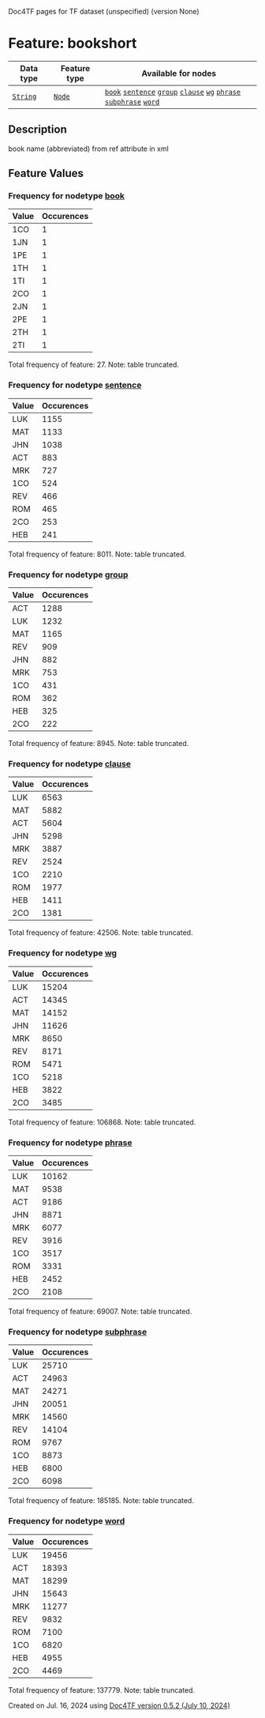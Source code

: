 Doc4TF pages for TF dataset (unspecified) (version None)
# Feature: bookshort
Data type|Feature type|Available for nodes
---|---|---
[`String`](featuresbydatatype.md#string)|[`Node`](featuresbytype.md#node)| [`book`](featuresbynodetype.md#book)  [`sentence`](featuresbynodetype.md#sentence)  [`group`](featuresbynodetype.md#group)  [`clause`](featuresbynodetype.md#clause)  [`wg`](featuresbynodetype.md#wg)  [`phrase`](featuresbynodetype.md#phrase)  [`subphrase`](featuresbynodetype.md#subphrase)  [`word`](featuresbynodetype.md#word) 
## Description
book name (abbreviated) from ref attribute in xml
## Feature Values
### Frequency for nodetype [book](featuresbynodetype.md#book)
Value|Occurences
---|---
1CO|1
1JN|1
1PE|1
1TH|1
1TI|1
2CO|1
2JN|1
2PE|1
2TH|1
2TI|1

Total frequency of feature: 27. Note: table truncated.
 ### Frequency for nodetype [sentence](featuresbynodetype.md#sentence)
Value|Occurences
---|---
LUK|1155
MAT|1133
JHN|1038
ACT|883
MRK|727
1CO|524
REV|466
ROM|465
2CO|253
HEB|241

Total frequency of feature: 8011. Note: table truncated.
 ### Frequency for nodetype [group](featuresbynodetype.md#group)
Value|Occurences
---|---
ACT|1288
LUK|1232
MAT|1165
REV|909
JHN|882
MRK|753
1CO|431
ROM|362
HEB|325
2CO|222

Total frequency of feature: 8945. Note: table truncated.
 ### Frequency for nodetype [clause](featuresbynodetype.md#clause)
Value|Occurences
---|---
LUK|6563
MAT|5882
ACT|5604
JHN|5298
MRK|3887
REV|2524
1CO|2210
ROM|1977
HEB|1411
2CO|1381

Total frequency of feature: 42506. Note: table truncated.
 ### Frequency for nodetype [wg](featuresbynodetype.md#wg)
Value|Occurences
---|---
LUK|15204
ACT|14345
MAT|14152
JHN|11626
MRK|8650
REV|8171
ROM|5471
1CO|5218
HEB|3822
2CO|3485

Total frequency of feature: 106868. Note: table truncated.
 ### Frequency for nodetype [phrase](featuresbynodetype.md#phrase)
Value|Occurences
---|---
LUK|10162
MAT|9538
ACT|9186
JHN|8871
MRK|6077
REV|3916
1CO|3517
ROM|3331
HEB|2452
2CO|2108

Total frequency of feature: 69007. Note: table truncated.
 ### Frequency for nodetype [subphrase](featuresbynodetype.md#subphrase)
Value|Occurences
---|---
LUK|25710
ACT|24963
MAT|24271
JHN|20051
MRK|14560
REV|14104
ROM|9767
1CO|8873
HEB|6800
2CO|6098

Total frequency of feature: 185185. Note: table truncated.
 ### Frequency for nodetype [word](featuresbynodetype.md#word)
Value|Occurences
---|---
LUK|19456
ACT|18393
MAT|18299
JHN|15643
MRK|11277
REV|9832
ROM|7100
1CO|6820
HEB|4955
2CO|4469

Total frequency of feature: 137779. Note: table truncated.
  

Created on Jul. 16, 2024 using [Doc4TF version 0.5.2 (July 10, 2024)](https://github.com/tonyjurg/Doc4TF/blob/main/CreateFeatureDoc.ipynb) 